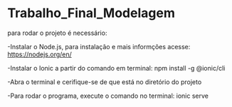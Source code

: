 # Trabalho_Final_Modelagem

para rodar o projeto é necessário:

-Instalar o Node.js, para instalação e mais informções acesse: https://nodejs.org/en/

-Instalar o Ionic a partir do comando em terminal: npm install -g @ionic/cli

-Abra o terminal e cerifique-se de que está no diretório do projeto

-Para rodar o programa, execute o comando no terminal: ionic serve
